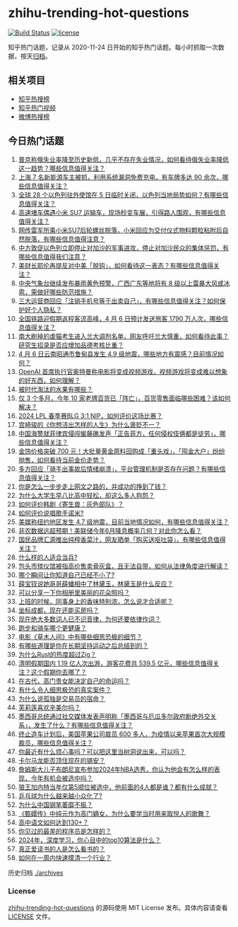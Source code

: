 # zhihu-trending-hot-questions

[![Build Status](https://github.com/justjavac/zhihu-trending-hot-questions/workflows/ci/badge.svg?branch=master)](https://github.com/justjavac/zhihu-trending-hot-questions/actions)
[![license](https://img.shields.io/github/license/justjavac/zhihu-trending-hot-questions)](https://github.com/justjavac/zhihu-trending-hot-questions/blob/master/LICENSE)

知乎热门话题，记录从 2020-11-24
日开始的知乎热门话题。每小时抓取一次数据，按天[归档](./archives)。

## 相关项目

- [知乎热搜榜](https://github.com/justjavac/zhihu-trending-top-search)
- [知乎热门视频](https://github.com/justjavac/zhihu-trending-hot-video)
- [微博热搜榜](https://github.com/justjavac/weibo-trending-hot-search)

## 今日热门话题

<!-- BEGIN -->
<!-- 最后更新时间 Sun Apr 07 2024 02:17:44 GMT+0800 (China Standard Time) -->

1. [普京称俄失业率降至历史新低，几乎不存在失业情况，如何看待俄失业率降低这一趋势？哪些信息值得关注？](https://www.zhihu.com/question/651937191)
1. [上海 7 名新能源车主被抓，利用系统漏洞免费充电，有车牌多达 90 余次，哪些信息值得关注？](https://www.zhihu.com/question/651918098)
1. [全球 28 个以色列驻外使馆在 5 日临时关闭，以色列当地局势如何？有哪些信息值得关注？](https://www.zhihu.com/question/651879239)
1. [高速堵车偶遇小米 SU7 运输车，现场秒变车展，引得路人围观，有哪些信息值得关注？](https://www.zhihu.com/question/651926013)
1. [网传雷军所乘小米SU7后轮螺丝脱落，小米回应为交付仪式物料颗粒粘附后自然脱落，有哪些信息值得注意？](https://www.zhihu.com/question/651876195)
1. [中方敦促以色列立即停止对加沙的军事进攻，停止对加沙民众的集体惩罚，有哪些信息值得我们注意？](https://www.zhihu.com/question/651883530)
1. [美财长耶伦再提反对中美「脱钩」，如何看待这一表态？有哪些信息值得关注？](https://www.zhihu.com/question/651875415)
1. [中央气象台继续发布暴雨黄色预警，广西广东等地将有 8 级以上雷暴大风或冰雹，需做好哪些防范措施？](https://www.zhihu.com/question/651886287)
1. [三大运营商回应「注销手机号等于出卖自己」，有哪些信息值得关注？如何保护好个人隐私？](https://www.zhihu.com/question/651875229)
1. [全国铁路迎假期返程客流高峰，4 月 6 日预计发送旅客 1790 万人次，哪些信息值得关注？](https://www.zhihu.com/question/651878654)
1. [南大刷掉的虐猫考生进入兰大调剂名单，网友呼吁兰大慎重，如何看待此事？研究生招录是否应增加品德考核比重？](https://www.zhihu.com/question/651939361)
1. [4 月 6 日云南昭通市鲁甸县发生 4.9 级地震，哪些地方有震感？目前情况如何？](https://www.zhihu.com/question/651892079)
1. [OpenAI 首席执行官奥特曼称电影将变成视频游戏，视频游戏将变成难以想象的好东西，如何理解？](https://www.zhihu.com/question/651796208)
1. [被时代淘汰的水果有哪些？](https://www.zhihu.com/question/646904142)
1. [仅 3 个多月，今年 10 家老牌百货已「阵亡」，百货零售面临哪些困难？该如何解决？](https://www.zhihu.com/question/651876029)
1. [2024 LPL 春季赛BLG 3:1 NIP，如何评价这场比赛？](https://www.zhihu.com/question/651938557)
1. [宫崎骏的《你想活出怎样的人生》为什么褒贬不一？](https://www.zhihu.com/question/651837796)
1. [中国海警就菲律宾侵闯鲎藤礁发声「正告菲方，任何侵权伎俩都是徒劳」，哪些信息值得关注？](https://www.zhihu.com/question/651941145)
1. [金饰价格突破 700 元！大批量黄金原料回购成「重头戏」，「囤金大户」纷纷抛售，如何看待当前金价走势？](https://www.zhihu.com/question/651962373)
1. [多方回应「骑手出事故后情绪崩溃」，平台管理机制是否存在问题？有哪些信息值得关注？](https://www.zhihu.com/question/651883147)
1. [你是怎么一步步走上网文之路的，并成功的挣到了钱？](https://www.zhihu.com/question/651871325)
1. [为什么大学生早八比高中轻松，却这么多人抱怨？](https://www.zhihu.com/question/651278366)
1. [如何评价韩剧《寄生兽：灰色部队》？](https://www.zhihu.com/question/651525088)
1. [如何评价说唱歌手诺米?](https://www.zhihu.com/question/651438001)
1. [美媒称纽约地区发生 4.7 级地震，目前当地情况如何，有哪些信息值得关注？](https://www.zhihu.com/question/651849553)
1. [非农数据远超预期！美联储今年6月降息概率几何？对此你怎么看？](https://www.zhihu.com/question/651910066)
1. [国民品牌汇源推出纯榨香菜汁，网友晒单「购买送呕吐袋」，有哪些信息值得关注？](https://www.zhihu.com/question/651904127)
1. [什么样的人适合当兵?](https://www.zhihu.com/question/651289589)
1. [包头市殡仪馆被指高价售卖骨灰盒，且无法自带，如何从法律角度进行解读？](https://www.zhihu.com/question/651879468)
1. [哪个瞬间让你知道自己已经不小了?](https://www.zhihu.com/question/425625068)
1. [薛宝钗说她哥哥薛蟠相中了林黛玉，林黛玉是什么反应？](https://www.zhihu.com/question/649914041)
1. [可以分享一下你相册里美丽的花朵照吗？](https://www.zhihu.com/question/651921620)
1. [上班的时候，同事身上的香味特别浓，怎么说才合适呢？](https://www.zhihu.com/question/651941192)
1. [坐标成都，现在还能买房吗？](https://www.zhihu.com/question/650252391)
1. [现在绝大多数词人已不识音律，为何还要依律作词？](https://www.zhihu.com/question/651599330)
1. [跑步和骑车哪个更健康？](https://www.zhihu.com/question/651962996)
1. [电影《草木人间》中有哪些细思恐极的细节？](https://www.zhihu.com/question/651356303)
1. [有哪些道理是你在长期坚持运动之后总结到的？](https://www.zhihu.com/question/651340131)
1. [为什么Rust的热度超过Zig？](https://www.zhihu.com/question/651507851)
1. [清明假期国内 1.19 亿人次出游，游客花费共 539.5 亿元，哪些信息值得关注？这个假期你去哪了？](https://www.zhihu.com/question/651966720)
1. [在古代，高门贵女能决定自己的命运吗？](https://www.zhihu.com/question/650871103)
1. [有什么令人细思极恐的真实案件？](https://www.zhihu.com/question/334828112)
1. [为什么说孤独是交易员的宿命？](https://www.zhihu.com/question/651333227)
1. [芙莉莲喜欢辛美尔吗？](https://www.zhihu.com/question/636854397)
1. [墨西哥总统通过社交媒体发表声明称「墨西哥与厄瓜多尔政府断绝外交关系」，发生了什么？有哪些信息值得关注？](https://www.zhihu.com/question/651910177)
1. [终止造车计划后，美国苹果公司裁员 600 多人，为疫情以来苹果首次大规模裁员，哪些信息值得关注？](https://www.zhihu.com/question/651918106)
1. [你最近有什么烦心事吗？可以把这里当树洞说出来，可以吗？](https://www.zhihu.com/question/642846834)
1. [卡尔马龙能否顶住现在的锡安？](https://www.zhihu.com/question/645288842)
1. [詹姆斯大儿子布朗尼宣布参加2024年NBA选秀，你认为他会有怎么样的表现，今年有机会被选中吗？](https://www.zhihu.com/question/651856428)
1. [狼王加内特当年仅第5顺位被选中，他前面的4人都是谁？都有什么成就？](https://www.zhihu.com/question/639670030)
1. [乒乓球为什么越来越小众化了?](https://www.zhihu.com/question/457179364)
1. [为什么中国钢笔萎靡不振？](https://www.zhihu.com/question/328742980)
1. [《甄嬛传》中纯元作为高门嫡女，为什么要学当时用来取悦人的歌舞？](https://www.zhihu.com/question/435422600)
1. [高中语文如何达到130+？](https://www.zhihu.com/question/26434989)
1. [你见过的最差的程序员是怎样的？](https://www.zhihu.com/question/31236086)
1. [2024年，深度学习，你心目中的top10算法是什么？](https://www.zhihu.com/question/638660013)
1. [真正爱读书的人是怎么看书的？](https://www.zhihu.com/question/502804915)
1. [如何在一周内快速摸清一个行业？](https://www.zhihu.com/question/21324385)

<!-- END -->

历史归档 [./archives](./archives)

### License

[zhihu-trending-hot-questions](https://github.com/justjavac/zhihu-trending-hot-questions)
的源码使用 MIT License 发布。具体内容请查看 [LICENSE](./LICENSE) 文件。

